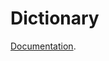 # Dictionary

[Documentation](https://doc.yandex-team.ru/english/ml/text-processing/concepts/dictionary.html).
